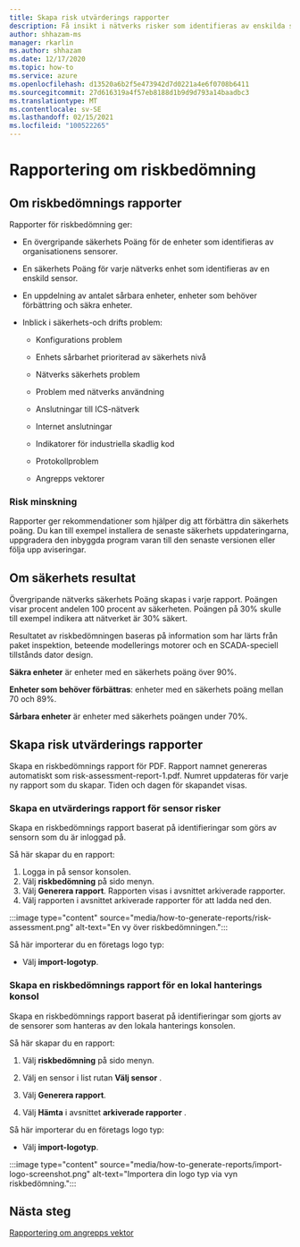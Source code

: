 ```yaml
---
title: Skapa risk utvärderings rapporter
description: Få insikt i nätverks risker som identifieras av enskilda sensorer eller en sammanställd vy med risker som upptäckts av alla sensorer.
author: shhazam-ms
manager: rkarlin
ms.author: shhazam
ms.date: 12/17/2020
ms.topic: how-to
ms.service: azure
ms.openlocfilehash: d13520a6b2f5e473942d7d0221a4e6f0708b6411
ms.sourcegitcommit: 27d616319a4f57eb8188d1b9d9d793a14baadbc3
ms.translationtype: MT
ms.contentlocale: sv-SE
ms.lasthandoff: 02/15/2021
ms.locfileid: "100522265"
---
```

# <a name="risk-assessment-reporting"></a>Rapportering om riskbedömning

## <a name="about-risk-assessment-reports"></a>Om riskbedömnings rapporter

Rapporter för riskbedömning ger:

- En övergripande säkerhets Poäng för de enheter som identifieras av organisationens sensorer.

- En säkerhets Poäng för varje nätverks enhet som identifieras av en enskild sensor.

- En uppdelning av antalet sårbara enheter, enheter som behöver förbättring och säkra enheter.

-  Inblick i säkerhets-och drifts problem:

    - Konfigurations problem

    - Enhets sårbarhet prioriterad av säkerhets nivå

    - Nätverks säkerhets problem

    - Problem med nätverks användning

    - Anslutningar till ICS-nätverk

    - Internet anslutningar

    - Indikatorer för industriella skadlig kod

    - Protokollproblem

    - Angrepps vektorer

### <a name="risk-mitigation"></a>Risk minskning

Rapporter ger rekommendationer som hjälper dig att förbättra din säkerhets poäng. Du kan till exempel installera de senaste säkerhets uppdateringarna, uppgradera den inbyggda program varan till den senaste versionen eller följa upp aviseringar.

## <a name="about-security-scores"></a>Om säkerhets resultat

Övergripande nätverks säkerhets Poäng skapas i varje rapport. Poängen visar procent andelen 100 procent av säkerheten. Poängen på 30% skulle till exempel indikera att nätverket är 30% säkert.

Resultatet av riskbedömningen baseras på information som har lärts från paket inspektion, beteende modellerings motorer och en SCADA-speciell tillstånds dator design.

**Säkra enheter** är enheter med en säkerhets poäng över 90%.

**Enheter som behöver förbättras**: enheter med en säkerhets poäng mellan 70 och 89%.

**Sårbara enheter** är enheter med säkerhets poängen under 70%.

## <a name="create-risk-assessment-reports"></a>Skapa risk utvärderings rapporter

Skapa en riskbedömnings rapport för PDF. Rapport namnet genereras automatiskt som risk-assessment-report-1.pdf. Numret uppdateras för varje ny rapport som du skapar.  Tiden och dagen för skapandet visas.

### <a name="create-a-sensor-risk-assessment-report"></a>Skapa en utvärderings rapport för sensor risker

Skapa en riskbedömnings rapport baserat på identifieringar som görs av sensorn som du är inloggad på.

Så här skapar du en rapport:

1. Logga in på sensor konsolen.
1. Välj **riskbedömning** på sido menyn.
1. Välj **Generera rapport**. Rapporten visas i avsnittet arkiverade rapporter.
1. Välj rapporten i avsnittet arkiverade rapporter för att ladda ned den.

:::image type="content" source="media/how-to-generate-reports/risk-assessment.png" alt-text="En vy över riskbedömningen.":::

Så här importerar du en företags logo typ:

- Välj **import-logotyp**.

### <a name="create-an-on-premises-management-console-risk-assessment-report"></a>Skapa en riskbedömnings rapport för en lokal hanterings konsol

Skapa en riskbedömnings rapport baserat på identifieringar som gjorts av de sensorer som hanteras av den lokala hanterings konsolen. 

Så här skapar du en rapport:

1. Välj **riskbedömning** på sido menyn.

2. Välj en sensor i list rutan **Välj sensor** .

3. Välj **Generera rapport**.

4. Välj **Hämta** i avsnittet **arkiverade rapporter** .

Så här importerar du en företags logo typ:

- Välj **import-logotyp**.

:::image type="content" source="media/how-to-generate-reports/import-logo-screenshot.png" alt-text="Importera din logo typ via vyn riskbedömning.":::

## <a name="next-steps"></a>Nästa steg

[Rapportering om angrepps vektor](how-to-create-attack-vector-reports.md)

